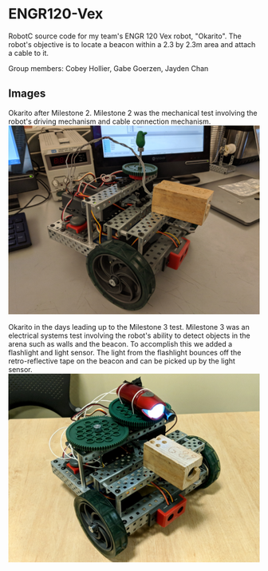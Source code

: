 # ENGR120-Vex

RobotC source code for my team's ENGR 120 Vex robot, "Okarito". The robot's objective is to locate a beacon within a 2.3 by 2.3m area and attach a cable to it. 

Group members: Cobey Hollier, Gabe Goerzen, Jayden Chan

## Images

Okarito after Milestone 2. Milestone 2 was the mechanical test involving the robot's driving mechanism and cable connection mechanism.
![alt-text](/img/M2.jpg "Okarito Milestone 2")

Okarito in the days leading up to the Milestone 3 test. Milestone 3 was an electrical systems test involving the robot's ability to detect objects in the arena such as walls and the beacon. To accomplish this we added a flashlight and light sensor. The light from the flashlight bounces off the retro-reflective tape on the beacon and can be picked up by the light sensor.
![alt-text](/img/M3.jpg "Okarito Milestone 3")
